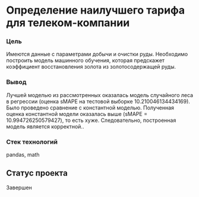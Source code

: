 # Определение наилучшего тарифа для телеком-компании
### Цель
Имеются данные с параметрами добычи и очистки руды. Необходимо построить модель машинного обучения, которая предскажет коэффициент восстановления золота из золотосодержащей руды.
### Вывод
Лучшей моделью из рассмотренных оказалась модель случайного леса в регрессии (оценка sMAPE на тестовой выборке 10.210046134434169). Было проведено сравнение с константной моделью. Полученная оценка константной модели оказалась выше (sMAPE = 10.994726250579427), то есть хуже. Следовательно, построенная модель является корректной..
### Стек технологий
pandas, math
## Статус проекта
Завершен
